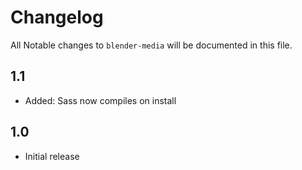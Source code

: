# Changelog

All Notable changes to `blender-media` will be documented in this file.

## 1.1
- Added: Sass now compiles on install

## 1.0
- Initial release
